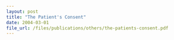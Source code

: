 ```yaml
---
layout: post
title: "The Patient's Consent"
date: 2004-03-01
file_url: /files/publications/others/the-patients-consent.pdf
---
```

